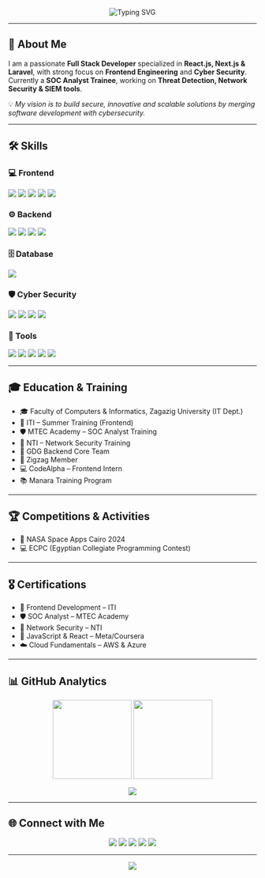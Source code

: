 <!-- Header -->
<p align="center">
  <img src="https://readme-typing-svg.herokuapp.com?font=Fira+Code&weight=500&size=26&pause=1000&color=36BCF7&center=true&vCenter=true&width=700&lines=Hi+👋,+I'm+Nada+Alaa;Full+Stack+Developer;Cyber+Security+Enthusiast;SOC+Analyst+Trainee" alt="Typing SVG" />
</p>

---

## 🌟 About Me
I am a passionate **Full Stack Developer** specialized in **React.js, Next.js & Laravel**, with strong focus on **Frontend Engineering** and **Cyber Security**.  
Currently a **SOC Analyst Trainee**, working on **Threat Detection, Network Security & SIEM tools**.  

💡 *My vision is to build secure, innovative and scalable solutions by merging software development with cybersecurity.*  

---

## 🛠️ Skills

### 💻 Frontend
<p>
  <img src="https://img.shields.io/badge/React-20232a?style=flat-square&logo=react&logoColor=61DAFB"/>
  <img src="https://img.shields.io/badge/Next.js-000000?style=flat-square&logo=nextdotjs&logoColor=white"/>
  <img src="https://img.shields.io/badge/TypeScript-3178C6?style=flat-square&logo=typescript&logoColor=white"/>
  <img src="https://img.shields.io/badge/TailwindCSS-38B2AC?style=flat-square&logo=tailwind-css&logoColor=white"/>
  <img src="https://img.shields.io/badge/MUI-007FFF?style=flat-square&logo=mui&logoColor=white"/>
</p>

### ⚙️ Backend
<p>
  <img src="https://img.shields.io/badge/Laravel-FF2D20?style=flat-square&logo=laravel&logoColor=white"/>
  <img src="https://img.shields.io/badge/PHP-777BB4?style=flat-square&logo=php&logoColor=white"/>
  <img src="https://img.shields.io/badge/Node.js-43853D?style=flat-square&logo=node.js&logoColor=white"/>
  <img src="https://img.shields.io/badge/Express.js-404D59?style=flat-square&logo=express&logoColor=white"/>
</p>

### 🗄️ Database
<p>
  <img src="https://img.shields.io/badge/MySQL-005C84?style=flat-square&logo=mysql&logoColor=white"/>
</p>

### 🛡️ Cyber Security
<p>
  <img src="https://img.shields.io/badge/Wireshark-1679A7?style=flat-square&logo=wireshark&logoColor=white"/>
  <img src="https://img.shields.io/badge/Kali%20Linux-268BEE?style=flat-square&logo=kalilinux&logoColor=white"/>
  <img src="https://img.shields.io/badge/Splunk-000000?style=flat-square&logo=splunk&logoColor=white"/>
  <img src="https://img.shields.io/badge/SIEM-FF6F00?style=flat-square&logoColor=white"/>
</p>

### 🔧 Tools
<p>
  <img src="https://img.shields.io/badge/Git-F05032?style=flat-square&logo=git&logoColor=white"/>
  <img src="https://img.shields.io/badge/GitHub-181717?style=flat-square&logo=github&logoColor=white"/>
  <img src="https://img.shields.io/badge/Docker-2496ED?style=flat-square&logo=docker&logoColor=white"/>
  <img src="https://img.shields.io/badge/Postman-FF6C37?style=flat-square&logo=postman&logoColor=white"/>
  <img src="https://img.shields.io/badge/VS%20Code-0078D4?style=flat-square&logo=visualstudiocode&logoColor=white"/>
</p>

---

## 🎓 Education & Training
- 🎓 Faculty of Computers & Informatics, Zagazig University (IT Dept.)  
- 🏅 ITI – Summer Training (Frontend)  
- 🛡️ MTEC Academy – SOC Analyst Training  
- 🔐 NTI – Network Security Training  
- 🚀 GDG Backend Core Team  
- 🌟 Zigzag Member  
- 💻 CodeAlpha – Frontend Intern  
- 📚 Manara Training Program  

---

## 🏆 Competitions & Activities
- 🚀 NASA Space Apps Cairo 2024  
- 💻 ECPC (Egyptian Collegiate Programming Contest)  

---

## 🎖️ Certifications
- 🏅 Frontend Development – ITI  
- 🛡️ SOC Analyst – MTEC Academy  
- 🔐 Network Security – NTI  
- 📜 JavaScript & React – Meta/Coursera  
- ☁️ Cloud Fundamentals – AWS & Azure  

---

## 📊 GitHub Analytics
<p align="center">
  <img src="https://github-readme-stats.vercel.app/api?username=nada3laa&show_icons=true&theme=radical" height="160"/>
  <img src="https://github-readme-streak-stats.herokuapp.com/?user=nada3laa&theme=radical" height="160"/>
</p>

<p align="center">
  <img src="https://github-readme-activity-graph.vercel.app/graph?username=nada3laa&theme=react-dark&hide_border=true" />
</p>

---

## 🌐 Connect with Me
<p align="center">
  <a href="https://www.linkedin.com/in/nada-alaa-34676a204/"><img src="https://img.shields.io/badge/LinkedIn-0A66C2?style=flat-square&logo=linkedin&logoColor=white"/></a>
  <a href="https://github.com/nada3laa"><img src="https://img.shields.io/badge/GitHub-181717?style=flat-square&logo=github&logoColor=white"/></a>
  <a href="https://www.facebook.com/nada.3laa.7"><img src="https://img.shields.io/badge/Facebook-1877F2?style=flat-square&logo=facebook&logoColor=white"/></a>
  <a href="https://www.instagram.com/nadaalaa467"><img src="https://img.shields.io/badge/Instagram-E4405F?style=flat-square&logo=instagram&logoColor=white"/></a>
  <a href="mailto:nada56alaa@gmail.com"><img src="https://img.shields.io/badge/Email-D14836?style=flat-square&logo=gmail&logoColor=white"/></a>
</p>

---

<p align="center">
  <img src="https://capsule-render.vercel.app/api?type=waving&color=36BCF7&height=100&section=footer"/>
</p>
